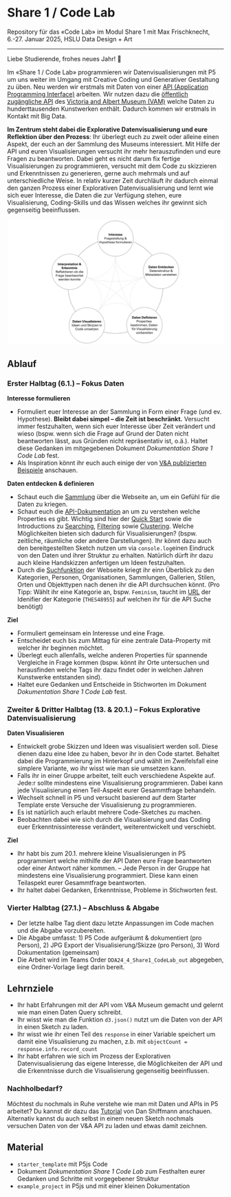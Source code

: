 # Share 1 / Code Lab

Repository für das «Code Lab» im Modul Share 1 mit Max Frischknecht, 6.-27. Januar 2025, HSLU Data Design + Art

---

Liebe Studierende, frohes neues Jahr! 🎉

Im «Share 1 / Code Lab» programmieren wir Datenvisualisierungen mit P5 um uns weiter im Umgang mit Creative Coding und Generativer Gestaltung zu üben. Neu werden wir erstmals mit Daten von einer [API (Application Programming Interface)](https://en.wikipedia.org/wiki/API) arbeiten. Wir nutzen dazu die [öffentlich zugängliche API](https://developers.vam.ac.uk/guide/v2/welcome.html) des [Victoria and Albert Museum (VAM)](https://www.vam.ac.uk/) welche Daten zu hunderttausenden Kunstwerken enthält. Dadurch kommen wir erstmals in Kontakt mit Big Data.

**Im Zentrum steht dabei die Explorative Datenvisualisierung und eure Reflektion über den Prozess**: Ihr überlegt euch zu zweit oder alleine einen Aspekt, der euch an der Sammlung des Museums interessiert. Mit Hilfe der API und euren Visualisierungen versucht ihr mehr herauszufinden und eure Fragen zu beantworten. Dabei geht es nicht darum fix fertige Visualisierungen zu programmieren, versucht mit dem Code zu skizzieren und Erkenntnissen zu generieren, gerne auch mehrmals und auf unterschiedliche Weise. In relativ kurzer Zeit durchläuft ihr dadurch einmal den ganzen Prozess einer Explorativen Datenvisualisierung und lernt wie sich euer Interesse, die Daten die zur Verfügung stehen, eure Visualisierung, Coding-Skills und das Wissen welches ihr gewinnt sich gegenseitig beeinflussen. 

![](img/Prozess-Schema.jpg)

## Ablauf

### Erster Halbtag (6.1.) – Fokus Daten

**Interesse formulieren**

- Formuliert euer Interesse an der Sammlung in Form einer Frage (und ev. Hypothese). **Bleibt dabei simpel – die Zeit ist beschränkt.** Versucht immer festzuhalten, wenn sich euer Interesse über Zeit verändert und wieso (bspw. wenn sich die Frage auf Grund der Daten nicht beantworten lässt, aus Gründen nicht repräsentativ ist, o.ä.). Haltet diese Gedanken im mitgegebenen Dokument *Dokumentation Share 1 Code Lab* fest.
- Als Inspiration könnt ihr euch auch einige der von [V&A publizierten Beispiele](https://developers.vam.ac.uk/notebooks/data-explorations/intro.html) anschauen.

**Daten entdecken & definieren**
 
- Schaut euch die [Sammlung](https://www.vam.ac.uk/collections?type=featured) über die Webseite an, um ein Gefühl für die Daten zu kriegen. 
- Schaut euch die [API-Dokumentation](https://developers.vam.ac.uk/) an um zu verstehen welche Properties es gibt. Wichtig sind hier der [Quick Start](https://developers.vam.ac.uk/guide/v2/quick-start.html) sowie die Introductions zu [Searching](https://developers.vam.ac.uk/guide/v2/search/introduction.html#searching-top), [Filtering](https://developers.vam.ac.uk/guide/v2/filter/introduction.html) sowie [Clustering](https://developers.vam.ac.uk/guide/v2/data-vis/clustering.html#clustering-top). Welche Möglichkeiten bieten sich dadurch für Visualisierungen? (bspw. zeitliche, räumliche oder andere Darstellungen). Ihr könnt dazu auch den bereitgestellten Sketch nutzen um via `console.log`einen Eindruck von den Daten und ihrer Struktur zu erhalten. Natürlich dürft ihr dazu auch kleine Handskizzen anfertigen um Ideen festzuhalten. 
- Durch die [Suchfunktion](https://collections.vam.ac.uk/search/?q=Feminism&year_made_from=&year_made_to=) der Webseite kriegt ihr einn Überblick zu den Kategorien, Personen, Organisationen, Sammlungen, Gallerien, Stilen, Orten und Objekttypen nach denen ihr die API durchsuchen könnt. (Pro Tipp: Wählt ihr eine Kategorie an, bspw. `Feminism`, taucht im [URL](https://collections.vam.ac.uk/search/?id_category=THES48955) der Idenifier der Kategorie (`THES48955`) auf welchen ihr für die API Suche benötigt)

**Ziel** 

- Formuliert gemeinsam ein Interesse und eine Frage. 
- Entscheidet euch bis zum Mittag für eine zentrale Data-Property mit welcher ihr beginnen möchtet. 
- Überlegt euch allenfalls, welche anderen Properties für spannende Vergleiche in Frage kommen (bspw. könnt ihr Orte untersuchen und herausfinden welche Tags ihr dazu findet oder in welchen Jahren Kunstwerke entstanden sind). 
- Haltet eure Gedanken und Entscheide in Stichworten im Dokument *Dokumentation Share 1 Code Lab* fest.

### Zweiter & Dritter Halbtag (13. & 20.1.) – Fokus Explorative Datenvisualisierung

**Daten Visualisieren**

- Entwickelt grobe Skizzen und Ideen was visualisiert werden soll. Diese dienen dazu eine Idee zu haben, bevor ihr in den Code startet. Behaltet dabei die Programmierung im Hinterkopf und wählt im Zweifelsfall eine simplere Variante, wo ihr wisst wie man sie umsetzen kann.
- Falls ihr in einer Gruppe arbeitet, teilt euch verschiedene Aspekte auf. Jede:r sollte mindestens eine Visualisierung programmieren. Dabei kann jede Visualisierung einen Teil-Aspekt eurer Gesammtfrage behandeln.
- Wechselt schnell in P5 und versucht basierend auf dem Starter Template erste Versuche der Visualisierung zu programmieren.
- Es ist natürlich auch erlaubt mehrere Code-Sketches zu machen.
- Beobachten dabei wie sich durch die Visualisierung und das Coding euer Erkenntnissinteresse verändert, weiterentwickelt und verschiebt.

**Ziel** 

- Ihr habt bis zum 20.1. mehrere kleine Visualisierungen in P5 programmiert welche mithilfe der API Daten eure Frage beantworten oder einer Antwort näher kommen. 
– Jede Person in der Gruppe hat mindestens eine Visualisierung programmiert. Diese kann einen Teilaspekt eurer Gesammtfrage beantworten.
- Ihr haltet dabei Gedanken, Erkenntnisse, Probleme in Stichworten fest.

### Vierter Halbtag (27.1.) – Abschluss & Abgabe

- Der letzte halbe Tag dient dazu letzte Anpassungen im Code machen und die Abgabe vorzubereiten.
- Die Abgabe umfasst: 1) P5 Code aufgeräumt & dokumentiert (pro Person), 2) JPG Export der Visualisierung/Skizze (pro Person), 3) Word Dokumentation (gemeinsam)
- Die Arbeit wird im Teams Order `DDA24_4_Share1_CodeLab_out` abgegeben, eine Ordner-Vorlage liegt darin bereit. 

## Lehrnziele

- Ihr habt Erfahrungen mit der API vom V&A Museum gemacht und gelernt wie man einen Daten Query schreibt.
- Ihr wisst wie man die Funktion `d3.json()` nutzt um die Daten von der API in einen Sketch zu laden.
- Ihr wisst wie ihr einen Teil des `response` in einer Variable speichert um damit eine Visualisierung zu machen, z.b. mit `objectCount = response.info.record_count`
- Ihr habt erfahren wie sich im Prozess der Explorativen Datenvisualisierung das eigene Interesse, die Möglichkeiten der API und die Erkenntnisse durch die Visualisierung gegenseitig beeinflussen.

### Nachholbedarf? 

Möchtest du nochmals in Ruhe verstehe wie man mit Daten und APIs in P5 arbeitet? Du kannst dir dazu das [Tutorial](https://www.youtube.com/watch?v=rJaXOFfwGVw&list=PLRqwX-V7Uu6a-SQiI4RtIwuOrLJGnel0r) von Dan Shiffmann anschauen. Alternativ kannst du auch selbst in einem neuen Sketch nochmals versuchen Daten von der V&A API zu laden und etwas damit zeichnen.

## Material

- `starter_template` mit P5js Code
- Dokument *Dokumentation Share 1 Code Lab* zum Festhalten eurer Gedanken und Schritte mit vorgegebener Struktur
- `example_project` in P5js und mit einer kleinen Dokumentation
